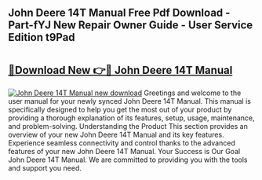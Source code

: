 ## John Deere 14T Manual Free Pdf Download - Part-fYJ New Repair Owner Guide - User Service Edition t9Pad

# <h2><a href="http://bc85890.oget.top/?id=John+Deere+14T+Manual">🔗Download New 👉🔴 John Deere 14T Manual</a></h2>

[![John Deere 14T Manual new download](https://i.imgur.com/5g1atiW.png)](http://bc85890.oget.top/?id=John+Deere+14T+Manual)
Greetings and welcome to the user manual for your newly synced John Deere 14T Manual. This manual is specifically designed to help you get the most out of your product by providing a thorough explanation of its features, setup, usage, maintenance, and problem-solving. Understanding the Product This section provides an overview of your new John Deere 14T Manual and its key features. Experience seamless connectivity and control thanks to the advanced features of your new John Deere 14T Manual. Your Success is Our Goal John Deere 14T Manual. We are committed to providing you with the tools and support you need.
